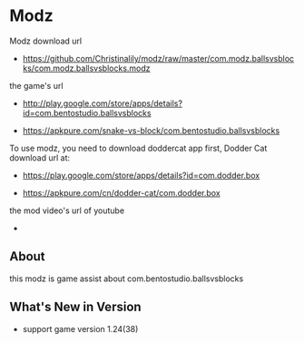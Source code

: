 # Modz

Modz download url 

* https://github.com/Christinalily/modz/raw/master/com.modz.ballsvsblocks/com.modz.ballsvsblocks.modz

the game's url

* http://play.google.com/store/apps/details?id=com.bentostudio.ballsvsblocks

* https://apkpure.com/snake-vs-block/com.bentostudio.ballsvsblocks

To use modz, you need to download doddercat app first, Dodder Cat download url at:

* https://play.google.com/store/apps/details?id=com.dodder.box

* https://apkpure.com/cn/dodder-cat/com.dodder.box
                      
the mod video's url of youtube

* 


## About

this modz is game assist about com.bentostudio.ballsvsblocks

## What's New in Version

* support game version 1.24(38) 

